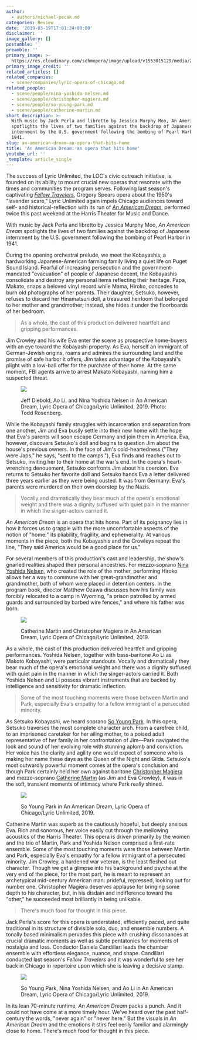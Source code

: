 ```yaml
---
author:
  - authors/michael-pecak.md
categories: Review
date: '2019-03-19T17:01:24+00:00'
disclaimer: ''
image_gallery: []
postamble: ''
preamble: ''
primary_image: >-
  https://res.cloudinary.com/schmopera/image/upload/v1553015129/media/2019/03/sqSoYoungPark_ANAMERICANDREAM_LyricOperaofChicago_LYR190314_195.jpg
primary_image_credit: ''
related_articles: []
related_companies:
  - scene/companies/lyric-opera-of-chicago.md
related_people:
  - scene/people/nina-yoshida-nelsen.md
  - scene/people/christopher-magiera.md
  - scene/people/so-young-park.md
  - scene/people/catherine-martin.md
short_description: >-
  With music by Jack Perla and libretto by Jessica Murphy Moo, An American Dream
  spotlights the lives of two families against the backdrop of Japanese
  internment by the U.S. government following the bombing of Pearl Harbor in
  1941.
slug: an-american-dream-an-opera-that-hits-home
title: 'An American Dream: an opera that hits home'
youtube_url: ''
_template: article_single
---
```


The success of Lyric Unlimited, the LOC's civic outreach initiative, is founded on its ability to mount crucial new operas that resonate with the times and communities the program serves. Following last season's captivating [_Fellow Travelers_](/fellow-travelers-is-luminous-in-chicago/), Gregory Spears opera about the 1950's "lavender scare," Lyric Unlimited again impels Chicago audiences toward self- and historical-reflection with its run of [_An American Dream_](https://www.lyricopera.org/concertstickets/calendar/2018-2019/an-american-dream-opera-tickets), performed twice this past weekend at the Harris Theater for Music and Dance.

With music by Jack Perla and libretto by Jessica Murphy Moo, _An American Dream_ spotlights the lives of two families against the backdrop of Japanese internment by the U.S. government following the bombing of Pearl Harbor in 1941.

During the opening orchestral prelude, we meet the Kobayashis, a hardworking Japanese-American farming family living a quiet life on Puget Sound Island. Fearful of increasing persecution and the government-mandated "evacuation" of people of Japanese decent, the Kobayashis consolidate and destroy any personal items reflecting their heritage. Papa, Makato, snaps a beloved vinyl record while Mama, Hiroko, concedes to burn old photographs of her parents. Their daughter, Setsuko, however, refuses to discard her Hinamatsuri doll, a treasured heirloom that belonged to her mother and grandmother; instead, she hides it under the floorboards of her bedroom.

> As a whole, the cast of this production delivered heartfelt and gripping performances.

Jim Crowley and his wife Eva enter the scene as prospective home-buyers with an eye toward the Kobayashi property. As Eva, herself an immigrant of German-Jewish origins, roams and admires the surrounding land and the promise of safe harbor it offers, Jim takes advantage of the Kobayashi's plight with a low-ball offer for the purchase of their home. At the same moment, FBI agents arrive to arrest Makato Kobayashi, naming him a suspected threat.

<figure data-type="image">

![](https://res.cloudinary.com/schmopera/image/upload/v1553015255/media/2019/03/JeffDiebold_AoLi_NinaYoshidaNelsen_ANAMERICANDREAM_LyricOperaofChicago_LYR190314_139.jpg)

<figcaption>Jeff Diebold, Ao Li, and Nina Yoshida Nelsen in An American Dream, Lyric Opera of Chicago/Lyric Unlimited, 2019. Photo: Todd Rosenberg.</figcaption>

</figure>

While the Kobayashi family struggles with incarceration and separation from one another, Jim and Eva busily settle into their new home with the hope that Eva's parents will soon escape Germany and join them in America. Eva, however, discovers Setsuko's doll and begins to question Jim about the house's previous owners. In the face of Jim's cold-heartedness ("They were Japs," he says, "sent to the camps."), Eva finds and reaches out to Setsuko, inviting her to their home at the war's end. In the opera's heart-wrenching denouement, Setsuko confronts Jim about his coercion. Eva returns to Setsuko her favorite doll and Setsuko hands Eva a letter delivered three years earlier as they were being ousted. It was from Germany: Eva's parents were murdered on their own doorstep by the Nazis.

> Vocally and dramatically they bear much of the opera's emotional weight and there was a dignity suffused with quiet pain in the manner in which the singer-actors carried it.

_An American Dream_ is an opera that hits home. Part of its poignancy lies in how it forces us to grapple with the more uncomfortable aspects of the notion of "home:" its pliability, fragility, and ephemerality. At various moments in the piece, both the Kobayashis and the Crowleys repeat the line, "They said America would be a good place for us."

For several members of this production's cast and leadership, the show's gnarled realities shaped their personal ancestries. For mezzo-soprano [Nina Yoshida Nelsen](/scene/people/nina-yoshida-nelsen/), who created the role of the mother, performing Hiroko allows her a way to commune with her great-grandmother and grandmother, both of whom were placed in detention centers. In the program book, director Matthew Ozawa discusses how his family was forcibly relocated to a camp in Wyoming, "a prison patrolled by armed guards and surrounded by barbed wire fences," and where his father was born.

<figure data-type="image">

![](https://res.cloudinary.com/schmopera/image/upload/v1553015272/media/2019/03/CatherineMartin_ChristopherMagiera_ANAMERICANDREAM_LyricOperaofChicago_LYR190314_178.jpg)

<figcaption>Catherine Martin and Christopher Magiera in An American Dream, Lyric Opera of Chicago/Lyric Unlimited, 2019.</figcaption>

</figure>

As a whole, the cast of this production delivered heartfelt and gripping performances. Yoshida Nelsen, together with bass-baritone Ao Li as Makoto Kobayashi, were particular standouts. Vocally and dramatically they bear much of the opera's emotional weight and there was a dignity suffused with quiet pain in the manner in which the singer-actors carried it. Both Yoshida Nelsen and Li possess vibrant instruments that are backed by intelligence and sensitivity for dramatic inflection.

> Some of the most touching moments were those between Martin and Park, especially Eva's empathy for a fellow immigrant of a persecuted minority.

As Setsuko Kobayashi, we heard soprano [So Young Park](/scene/people/so-young-park/). In this opera, Setsuko traverses the most complete character arch. From a carefree child, to an imprisoned caretaker for her ailing mother, to a poised adult representative of her family in her confrontation of Jim—Park navigated the look and sound of her evolving role with stunning aplomb and conviction. Her voice has the clarity and agility one would expect of someone who is making her name these days as the Queen of the Night and Gilda. Setsuko's most outwardly powerful moment comes at the opera's conclusion and though Park certainly held her own against baritone [Christopher Magiera](/scene/people/christopher-magiera/) and mezzo-soprano [Catherine Martin](/scene/people/catherine-martin/) (as Jim and Eva Crowley), it was in the soft, transient moments of intimacy where Park really shined.

<figure data-type="image">

![](https://res.cloudinary.com/schmopera/image/upload/v1553015284/media/2019/03/SoYoungPark_ANAMERICANDREAM_LyricOperaofChicago_LYR190314_108.jpg)

<figcaption>So Young Park in An American Dream, Lyric Opera of Chicago/Lyric Unlimited, 2019.</figcaption>

</figure>

Catherine Martin was superb as the cautiously hopeful, but deeply anxious Eva. Rich and sonorous, her voice easily cut through the mellowing acoustics of the Harris Theater. This opera is driven primarily by the women and the trio of Martin, Park and Yoshida Nelson comprised a first-rate ensemble. Some of the most touching moments were those between Martin and Park, especially Eva's empathy for a fellow immigrant of a persecuted minority. Jim Crowley, a hardened war veteran, is the least fleshed out character. Though we get a glimpse into his background and psyche at the very end of the piece, for the most part, he is meant to represent an archetypical mid-century American man: prideful, repressed, looking out for number one. Christopher Magiera deserves applause for bringing some depth to his character, but, in his disdain and indifference toward the "other," he succeeded most brilliantly in being unlikable.

> There's much food for thought in this piece.

Jack Perla's score for this opera is understated, efficiently paced, and quite traditional in its structure of divisible solo, duo, and ensemble numbers. A tonally based minimalism pervades this piece with crushing dissonances at crucial dramatic moments as well as subtle pentatonics for moments of nostalgia and loss. Conductor Daniela Candillari leads the chamber ensemble with effortless elegance, nuance, and shape. Candillari conducted last season's _Fellow Travelers_ and it was wonderful to see her back in Chicago in repertoire upon which she is leaving a decisive stamp.

<figure data-type="image">

![](https://res.cloudinary.com/schmopera/image/upload/v1553015298/media/2019/03/SoYoungPark_NinaYoshidaNelsen_AoLi_ANAMERICANDREAM_LyricOperaofChicago_LYR190314_213.jpg)

<figcaption>So Young Park, Nina Yoshida Nelsen, and Ao Li in An American Dream, Lyric Opera of Chicago/Lyric Unlimited, 2019.</figcaption>

</figure>

In its lean 70-minute runtime, _An American Dream_ packs a punch. And it could not have come at a more timely hour. We've heard over the past half-century the words, "never again" or "never here." But the visuals in _An American Dream_ and the emotions it stirs feel eerily familiar and alarmingly close to home. There's much food for thought in this piece.
